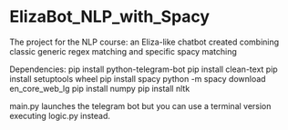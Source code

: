 # ElizaBot_NLP_with_Spacy
 The project for the NLP course: an Eliza-like chatbot created combining classic generic regex matching and specific spacy matching

 Dependencies:
    pip install python-telegram-bot
    pip install clean-text
    pip install setuptools wheel
    pip install spacy
    python -m spacy download en_core_web_lg
    pip install numpy
    pip install nltk

main.py launches the telegram bot but you can use a terminal version executing logic.py instead.